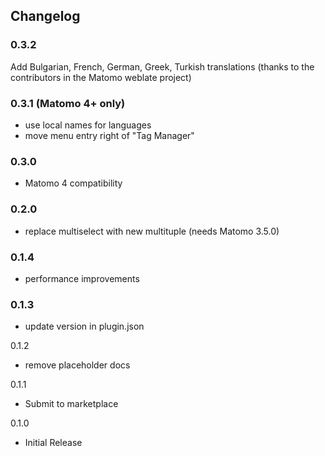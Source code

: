 ## Changelog

### 0.3.2

Add Bulgarian, French, German, Greek, Turkish translations (thanks to the contributors in the Matomo weblate project)

### 0.3.1 (Matomo 4+ only)

- use local names for languages
- move menu entry right of "Tag Manager"

### 0.3.0

- Matomo 4 compatibility

### 0.2.0

- replace multiselect with new multituple (needs Matomo 3.5.0)

### 0.1.4

- performance improvements

### 0.1.3

- update version in plugin.json

0.1.2

- remove placeholder docs

0.1.1

- Submit to marketplace

0.1.0

- Initial Release
